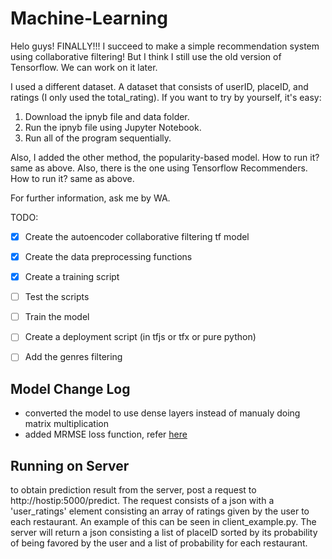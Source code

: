 # Machine-Learning

Helo guys! 
FINALLY!!! I succeed to make a simple recommendation system using collaborative filtering! 
But I think I still use the old version of Tensorflow. We can work on it later. 

I used a different dataset. A dataset that consists of userID, placeID, and ratings (I only used the total_rating).
If you want to try by yourself, it's easy:
1. Download the ipnyb file and data folder.
2. Run the ipnyb file using Jupyter Notebook.
3. Run all of the program sequentially.

Also, I added the other method, the popularity-based model. How to run it? same as above.
Also, there is the one using Tensorflow Recommenders. How to run it? same as above.

For further information, ask me by WA. 


TODO:
 - [x] Create the autoencoder collaborative filtering tf model
 - [x] Create the data preprocessing functions
 - [x] Create a training script
 - [ ] Test the scripts
 - [ ] Train the model
 - [ ] Create a deployment script (in tfjs or tfx or pure python)
 - [ ] Add the genres filtering


 ## Model Change Log
 - converted the model to use dense layers instead of manualy doing matrix multiplication
 - added MRMSE loss function, refer [here](https://arxiv.org/pdf/1708.01715.pdf)


## Running on Server
to obtain prediction result from the server, post a request to http://hostip:5000/predict.
The request consists of a json with a 'user_ratings' element consisting an array of ratings given by the user to each restaurant. An example of this can be seen in client_example.py.
The server will return a json consisting a list of placeID sorted by its probability of being favored by the user and a list of probability for each restaurant.